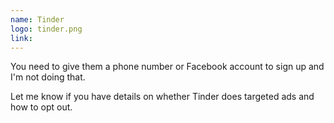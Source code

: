 ```yaml
---
name: Tinder
logo: tinder.png
link:
---
```

You need to give them a phone number or Facebook account to sign up and I'm not doing that.

Let me know if you have details on whether Tinder does targeted ads and how to opt out.